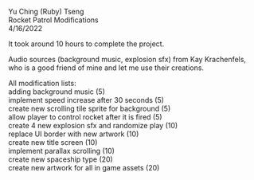 Yu Ching (Ruby) Tseng  
Rocket Patrol Modifications  
4/16/2022  

It took around 10 hours to complete the project.  

Audio sources (background music, explosion sfx) from Kay Krachenfels, who is a good friend of mine and let me use their creations.  

All modification lists:  
adding background music (5)  
implement speed increase after 30 seconds (5)  
create new scrolling tile sprite for background (5)  
allow player to control rocket after it is fired (5)    
create 4 new explosion sfx and randomize play (10)  
replace UI border with new artwork (10)  
create new title screen (10)  
implement parallax scrolling (10)  
create new spaceship type (20)  
create new artwork for all in game assets (20)  
